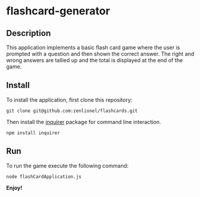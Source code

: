 # flashcard-generator

## Description

This application implements a basic flash card game where the user is prompted with a question and then shown the correct answer. The right and wrong answers are tallied up and the total is displayed at the end of the game.



## Install

To install the application, first clone this repository:

	git clone git@github.com:zenlionel/flashcards.git
	
Then install the [inquirer](https://www.npmjs.com/package/inquirer) package for command line interaction.

	npm install inquirer

## Run

To run the game execute the following command:

	node flashCardApplication.js
	
**Enjoy!**
